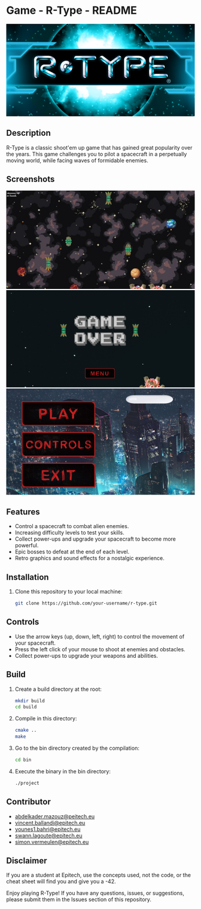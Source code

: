 # Game - R-Type - README

![R-Type Logo](./assets/Doc/LogoRtype.png)

## Description

R-Type is a classic shoot'em up game that has gained great popularity over the years. This game challenges you to pilot a spacecraft in a perpetually moving world, while facing waves of formidable enemies.

## Screenshots

![Screenshot 1](./assets/Doc/screenshot1.png)
![Screenshot 2](./assets/Doc/screenshot2.png)
![Screenshot 3](./assets/Doc/screenshot3.png)

## Features

- Control a spacecraft to combat alien enemies.
- Increasing difficulty levels to test your skills.
- Collect power-ups and upgrade your spacecraft to become more powerful.
- Epic bosses to defeat at the end of each level.
- Retro graphics and sound effects for a nostalgic experience.

## Installation

1. Clone this repository to your local machine:
   ```bash
   git clone https://github.com/your-username/r-type.git

## Controls

- Use the arrow keys (up, down, left, right) to control the movement of your spacecraft.
- Press the left click of your mouse to shoot at enemies and obstacles.
- Collect power-ups to upgrade your weapons and abilities.

## Build

1. Create a build directory at the root:
    ```bash
    mkdir build
    cd build

2. Compile in this directory:
    ```bash
    cmake ..
    make

3. Go to the bin directory created by the compilation:
    ```bash
    cd bin

4. Execute the binary in the bin directory:
    ```bash
    ./project

## Contributor

- abdelkader.mazouz@peitech.eu
- vincent.ballandi@epitech.eu
- younes1.bahri@epitech.eu
- swann.lagoute@epitech.eu
- simon.vermeulen@epitech.eu

## Disclaimer

If you are a student at Epitech, use the concepts used, not the code, or the cheat sheet will find you and give you a -42.

Enjoy playing R-Type! If you have any questions, issues, or suggestions, please submit them in the Issues section of this repository.